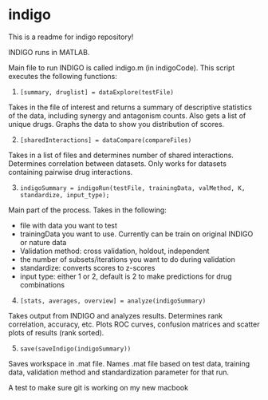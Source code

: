 # indigo
This is a readme for indigo repository!

INDIGO runs in MATLAB.

Main file to run INDIGO is called indigo.m (in indigoCode). This script executes the following functions:

1. `[summary, druglist] = dataExplore(testFile)`

Takes in the file of interest and returns a summary of descriptive statistics of the data, including synergy and antagonism counts. Also gets a list of unique drugs. Graphs the data to show you distribution of scores.

2. `[sharedInteractions] = dataCompare(compareFiles)`

Takes in a list of files and determines number of shared interactions. Determines correlation between datasets. Only works for datasets containing pairwise drug interactions.

3. `indigoSummary = indigoRun(testFile, trainingData, valMethod, K, standardize, input_type);`

Main part of the process. Takes in the following:
- file with data you want to test
- trainingData you want to use. Currently can be train on original INDIGO or nature data
- Validation method: cross validation, holdout, independent
- the number of subsets/iterations you want to do during validation
- standardize: converts scores to z-scores
- input type: either 1 or 2, default is 2 to make predictions for drug combinations

4. `[stats, averages, overview] = analyze(indigoSummary)`

Takes output from INDIGO and analyzes results. Determines rank correlation, accuracy, etc. Plots ROC curves, confusion matrices and scatter plots of results (rank sorted).

5. `save(saveIndigo(indigoSummary))`

Saves workspace in .mat file. Names .mat file based on test data, training data, validation method and standardization parameter for that run.

A test to make sure git is working on my new macbook